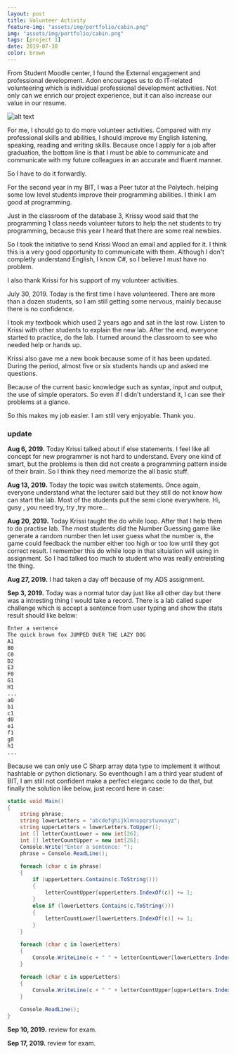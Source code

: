 ```yaml
---
layout: post
title: Volunteer Activity
feature-img: "assets/img/portfolio/cabin.png"
img: "assets/img/portfolio/cabin.png"
tags: [project 1]
date: 2019-07-30
color: brown
---
```


From Student Moodle center, I found the External engagement and professional development. Adon encourages us to do IT-related volunteering which is individual professional development activities. Not only can we enrich our project experience, but it can also increase our value in our resume.


![alt text](https://github.com/aemooooon/app/blob/master/assets/img/p/014.png?raw=true "Volunteer Apply Mail")


For me, I should go to do more volunteer activities. Compared with my professional skills and abilities, I should improve my English listening, speaking, reading and writing skills. Because once I apply for a job after graduation, the bottom line is that I must be able to communicate and communicate with my future colleagues in an accurate and fluent manner. 

So I have to do it forwardly.

For the second year in my BIT, I was a Peer tutor at the Polytech.  helping some low level students improve their programming abilities. I think I am good at programming.

Just in the classroom of the database 3, Krissy wood said that the programming 1 class needs volunteer tutors to help the net students to try programming, because this year I heard that there are some real newbies. 

So I took the initiative to send Krissi Wood an email and applied for it. I think this is a very good opportunity to communicate with them. Although I don't completly understand English, I know C#, so I believe I must have no problem. 

I also thank Krissi for his support of my volunteer activities.

July 30, 2019. Today is the first time I have volunteered. There are more than a dozen students, so I am still getting some nervous, mainly because there is no confidence.

I took my textbook which used 2 years ago and sat in the last row. 
Listen to Krissi with other students to explain the new lab. After the end, everyone started to practice, do the lab. I turned around the classroom to see who needed help or hands up. 

Krissi also gave me a new book because some of it has been updated. 
During the period, almost five or six students hands up and asked me questions. 

Because of the current basic knowledge such as syntax, input and output, the use of simple operators. So even if I didn't understand it, I can see their problems at a glance. 

So this makes my job easier. I am still very enjoyable. Thank you.

### update
__Aug 6, 2019.__ Today Krissi talked about if else statements. I feel like all concept for new programmer is not hard to understand. Every one kind of smart, but the problems is then did not create a programming pattern inside of their brain. So I think they need memorize the all basic stuff.

__Aug 13, 2019.__ Today the topic was switch statements. Once again, everyone understand what the lecturer said but they still do not know how can start the lab. Most of the students put the semi clone everywhere. Hi, gusy , you need try, try ,try more...

__Aug 20, 2019.__ Today Krissi taught the do while loop. After that I help them to do practise lab. The most students did the Number Guessing game like generate a random number then let user guess what the number is, the game could feedback the number either too high or too low until they got correct result. I remember this do while loop in that situiation will using in assignment. So I had talked too much to student who was really entreisting the thing.

__Aug 27, 2019.__ I had taken a day off because of my ADS assignment.

__Sep 3, 2019.__ Today was a normal tutor day just like all other day but there was a intresting thing I would take a record. There is a lab called super challenge which is accept a sentence from user typing and show the stats result should like below:
```bash
Enter a sentence
The quick brown fox JUMPED OVER THE LAZY DOG
A1
B0
C0
D2
E3
F0
G1
H1
...
a0
b1
c1
d0
e1
f1
g0
h1
...
```

Because we can only use C Sharp array data type to implement it without hashtable or python dictionary. So eventhough I am a third year student of BIT, I am still not confident make a perfect eleganc code to do that, but finally the solution like below, just record here in case:
```c#
static void Main()
{
    string phrase;
    string lowerLetters = "abcdefghijklmnopqrstuvwxyz";
    string upperLetters = lowerLetters.ToUpper();
    int [] letterCountLower = new int[26];
    int [] letterCountUpper = new int[26];
    Console.Write("Enter a sentence: ");
    phrase = Console.ReadLine();
    
    foreach (char c in phrase)
    {
        if (upperLetters.Contains(c.ToString()))
        {
            letterCountUpper[upperLetters.IndexOf(c)] += 1;
        }
        else if (lowerLetters.Contains(c.ToString()))
        {
            letterCountLower[lowerLetters.IndexOf(c)] += 1;
        }
    }

    foreach (char c in lowerLetters)
    {
        Console.WriteLine(c + " " + letterCountLower[lowerLetters.IndexOf(c)]);
    }
    
    foreach (char c in upperLetters)
    {
        Console.WriteLine(c + " " + letterCountUpper[upperLetters.IndexOf[c]]);
    }

    Console.ReadLine();
}
```

__Sep 10, 2019.__ review for exam.

__Sep 17, 2019.__ review for exam.